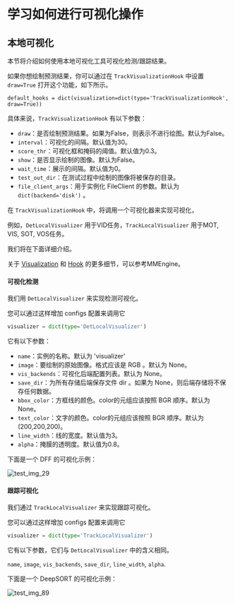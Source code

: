 # 学习如何进行可视化操作

## 本地可视化

本节将介绍如何使用本地可视化工具可视化检测/跟踪结果。

如果你想绘制预测结果，你可以通过在 `TrackVisualizationHook` 中设置 `draw=True` 打开这个功能，如下所示。

```shell script
default_hooks = dict(visualization=dict(type='TrackVisualizationHook', draw=True))
```

具体来说，`TrackVisualizationHook` 有以下参数：

- `draw`：是否绘制预测结果。如果为False，则表示不进行绘图。默认为False。
- `interval`：可视化的间隔。默认值为30。
- `score_thr`：可视化框和掩码的阈值。默认值为0.3。
- `show`：是否显示绘制的图像。默认为False。
- `wait_time`：展示的间隔。默认值为0。
- `test_out_dir`：在测试过程中绘制的图像将被保存的目录。
- `file_client_args`：用于实例化 FileClient 的参数。默认为 `dict(backend='disk')` 。

在 `TrackVisualizationHook` 中，将调用一个可视化器来实现可视化，

例如，`DetLocalVisualizer` 用于VID任务，`TrackLocalVisualizer` 用于MOT, VIS, SOT, VOS任务。

我们将在下面详细介绍。

关于 [Visualization](https://github.com/open-mmlab/mmengine/blob/main/docs/en/advanced_tutorials/visualization.md) 和 [Hook](https://github.com/open-mmlab/mmengine/blob/main/docs/en/tutorials/hook.md) 的更多细节，可以参考MMEngine。

#### 可视化检测

我们用 `DetLocalVisualizer` 来实现检测可视化。

您可以通过这样增加 configs 配置来调用它

```python
visualizer = dict(type='DetLocalVisualizer')
```

它有以下参数：

- `name`：实例的名称。默认为 'visualizer'
- `image`：要绘制的原始图像。格式应该是 RGB 。默认为 None。
- `vis_backends`：可视化后端配置列表。默认为 None。
- `save_dir`：为所有存储后端保存文件 dir 。如果为 None，则后端存储将不保存任何数据。
- `bbox_color`：方框线的颜色。color的元组应该按照 BGR 顺序。默认为 None。
- `text_color`：文字的颜色。color的元组应该按照 BGR 顺序。默认为 (200,200,200)。
- `line_width`：线的宽度。默认值为3。
- `alpha`：掩膜的透明度。默认值为0.8。

下面是一个 DFF 的可视化示例：

![test_img_29](https://user-images.githubusercontent.com/99722489/186062793-623f6b1e-163e-4e1a-aa79-efea2d97a16d.png)

#### 跟踪可视化

我们通过 `TrackLocalVisualizer` 来实现跟踪可视化。

您可以通过这样增加 configs 配置来调用它

```python
visualizer = dict(type='TrackLocalVisualizer')
```

它有以下参数，它们与 `DetLocalVisualizer` 中的含义相同。

`name`, `image`, `vis_backends`, `save_dir`, `line_width`, `alpha`.

下面是一个 DeepSORT 的可视化示例：

![test_img_89](https://user-images.githubusercontent.com/99722489/186062929-6d0e4663-0d8e-4045-9ec8-67e0e41da876.png)
